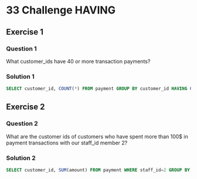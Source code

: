 # 33 Challenge HAVING

## Exercise 1

### Question 1

What customer_ids have 40 or more transaction payments?

### Solution 1

```sql
SELECT customer_id, COUNT(*) FROM payment GROUP BY customer_id HAVING COUNT(*) >= 40
```

## Exercise 2

### Question 2

What are the customer ids of customers who have spent more than 100$ in payment transactions with our staff_id member 2?

### Solution 2

```sql
SELECT customer_id, SUM(amount) FROM payment WHERE staff_id=2 GROUP BY customer_id HAVING SUM(amount) > 100
```